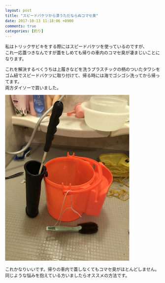 ```yaml
---
layout: post
title: "スピードバケツから漂うただならぬコマセ臭"
date: 2017-10-13 11:18:06 +0900
comments: true
categories: [釣り]
---
```


私はトリックサビキをする際にはスピードバケツを使っているのですが、  
これ一応蓋つきなんですが蓋をしめても帰りの車内のコマセ臭が凄まじいことになります。  
  
<!-- more -->    
    
<script async src="//pagead2.googlesyndication.com/pagead/js/adsbygoogle.js"></script>  
<ins class="adsbygoogle"  
     style="display:block; text-align:center;"  
     data-ad-layout="in-article"  
     data-ad-format="fluid"  
     data-ad-client="ca-pub-7039502723411845"  
     data-ad-slot="8206045005"></ins>  
<script>  
     (adsbygoogle = window.adsbygoogle || []).push({});  
</script>  
     
    
これを解決するべくうちは上履きなどを洗うプラスチックの柄のついたタワシをゴム紐でスピードバケツに取り付けて、帰る時には海でゴシゴシ洗ってから帰ってます。  
両方ダイソーで買いました。  
    
<img src="/images/blog/20171013/IMG_2621.jpg" style="width: 80%;">        
  
これかなりいいです。帰りの車内で蓋しなくてもコマセ臭がほとんどしません。  
同じような悩みを抱えている方いましたらオススメの方法です。  
